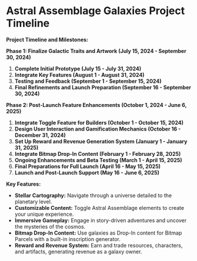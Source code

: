 # Astral Assemblage Galaxies Project Timeline

**Project Timeline and Milestones:**

**Phase 1: Finalize Galactic Traits and Artwork (July 15, 2024 - September 30, 2024)**

1. **Complete Initial Prototype (July 15 - July 31, 2024)**
2. **Integrate Key Features (August 1 - August 31, 2024)**
3. **Testing and Feedback (September 1 - September 15, 2024)**
4. **Final Refinements and Launch Preparation (September 16 - September 30, 2024)**

**Phase 2: Post-Launch Feature Enhancements (October 1, 2024 - June 6, 2025)**

1. **Integrate Toggle Feature for Builders (October 1 - October 15, 2024)**
2. **Design User Interaction and Gamification Mechanics (October 16 - December 31, 2024)**
3. **Set Up Reward and Revenue Generation System (January 1 - January 31, 2025)**
4. **Integrate Bitmap Drop-In Content (February 1 - February 28, 2025)**
5. **Ongoing Enhancements and Beta Testing (March 1 - April 15, 2025)**
6. **Final Preparations for Full Launch (April 16 - May 15, 2025)**
7. **Launch and Post-Launch Support (May 16 - June 6, 2025)**

**Key Features:**

* **Stellar Cartography:** Navigate through a universe detailed to the planetary level.
* **Customizable Content:** Toggle Astral Assemblage elements to create your unique experience.
* **Immersive Gameplay:** Engage in story-driven adventures and uncover the mysteries of the cosmos.
* **Bitmap Drop-In Content:** Use galaxies as Drop-In content for Bitmap Parcels with a built-in inscription generator.
* **Reward and Revenue System:** Earn and trade resources, characters, and artifacts, generating revenue as a galaxy owner.
